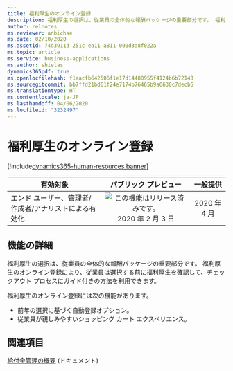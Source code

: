 ```yaml
---
title: 福利厚生のオンライン登録
description: 福利厚生の選択は、従業員の全体的な報酬パッケージの重要部分です。 福利厚生のオンライン登録により、従業員は選択する前に福利厚生を確認して、チェックアウト プロセスにガイド付きの方法を利用できます。
author: relnotes
ms.reviewer: anbichse
ms.date: 02/10/2020
ms.assetid: 74d3911d-251c-ea11-a811-000d3a8f022a
ms.topic: article
ms.service: business-applications
ms.author: shielas
dynamics365pdf: true
ms.openlocfilehash: f1aacfb642506f1e17d14480955f4124b6b72143
ms.sourcegitcommit: bb7ffd21bd61f24e7174b76465b9a6630c7decb5
ms.translationtype: HT
ms.contentlocale: ja-JP
ms.lasthandoff: 04/06/2020
ms.locfileid: "3232497"
---
```

# <a name="online-benefit-enrollment"></a>福利厚生のオンライン登録
[!include[dynamics365-human-resources banner](../includes/dynamics365-human-resources.md)]

| 有効対象    |  パブリック プレビュー | 一般提供 | 
| ---------- | :----------: |:----------: |
|エンド ユーザー、管理者/作成者/アナリストによる有効化|![この機能はリリース済みです。](/dynamics365-release-plan/media/green-checkmark.png "この機能はリリース済みです。") 2020 年 2 月 3 日| 2020 年 4 月|






## <a name="feature-details"></a>機能の詳細
<!--feature detail start -->
福利厚生の選択は、従業員の全体的な報酬パッケージの重要部分です。 福利厚生のオンライン登録により、従業員は選択する前に福利厚生を確認して、チェックアウト プロセスにガイド付きの方法を利用できます。

福利厚生のオンライン登録には次の機能があります。

- 前年の選択に基づく自動登録オプション。
- 従業員が親しみやすいショッピング カート エクスペリエンス。
<!--feature detail end -->










## <a name="see-also"></a>関連項目


<!--docs start-->
[給付金管理の概要](https://docs.microsoft.com/dynamics365/human-resources/hr-benefits-management-overview) (ドキュメント)
<!--docs end-->

